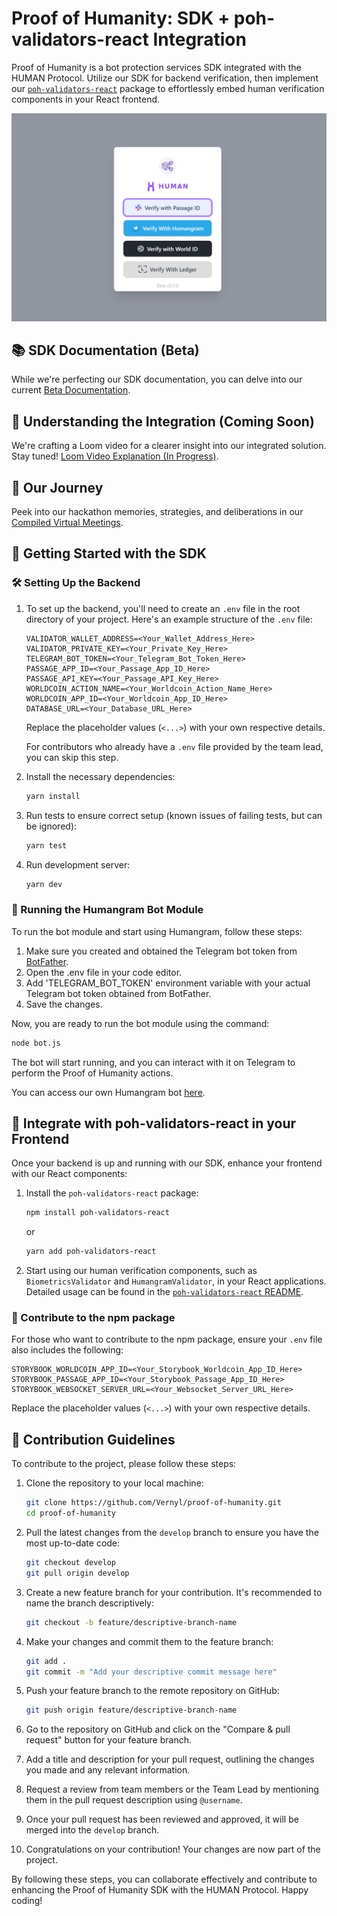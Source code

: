 # Proof of Humanity: SDK + poh-validators-react Integration

Proof of Humanity is a bot protection services SDK integrated with the HUMAN Protocol. Utilize our SDK for backend verification, then implement our [`poh-validators-react`](https://npmjs.com/package/poh-validators-react) package to effortlessly embed human verification components in your React frontend.

![Example Image](./client-sdk/src/assets/human-2.png)

## 📚 SDK Documentation (Beta)

While we're perfecting our SDK documentation, you can delve into our current [Beta Documentation](https://poh-docs.netlify.app/).

## 🎥 Understanding the Integration (Coming Soon)

We're crafting a Loom video for a clearer insight into our integrated solution. Stay tuned! [Loom Video Explanation (In Progress)](https://loom.com/link-to-your-video).

## 📅 Our Journey

Peek into our hackathon memories, strategies, and deliberations in our [Compiled Virtual Meetings](https://drive.google.com/file/d/1qCMH9KheaxXcAZRMXKbSMNzXt6FFUprI/view?usp=sharing).

## 🏁 Getting Started with the SDK

### 🛠️ Setting Up the Backend

1. To set up the backend, you'll need to create an `.env` file in the root directory of your project. Here's an example structure of the `.env` file:
    
    ```
    VALIDATOR_WALLET_ADDRESS=<Your_Wallet_Address_Here>
    VALIDATOR_PRIVATE_KEY=<Your_Private_Key_Here>
    TELEGRAM_BOT_TOKEN=<Your_Telegram_Bot_Token_Here>
    PASSAGE_APP_ID=<Your_Passage_App_ID_Here>
    PASSAGE_API_KEY=<Your_Passage_API_Key_Here>
    WORLDCOIN_ACTION_NAME=<Your_Worldcoin_Action_Name_Here>
    WORLDCOIN_APP_ID=<Your_Worldcoin_App_ID_Here>
    DATABASE_URL=<Your_Database_URL_Here>
    ```
    
    Replace the placeholder values (`<...>`) with your own respective details.
    
    For contributors who already have a `.env` file provided by the team lead, you can skip this step.

2. Install the necessary dependencies:
   ```bash
   yarn install
   ```
3. Run tests to ensure correct setup (known issues of failing tests, but can be ignored):
   ```bash
   yarn test
   ```
3. Run development server:
   ```bash
   yarn dev
   ```

### 🤖 Running the Humangram Bot Module
To run the bot module and start using Humangram, follow these steps:

1. Make sure you created and obtained the Telegram bot token from [BotFather](https://t.me/botfather).
2. Open the .env file in your code editor.
3. Add 'TELEGRAM_BOT_TOKEN' environment variable with your actual Telegram bot token obtained from BotFather.
4. Save the changes.

Now, you are ready to run the bot module using the command:

```bash
node bot.js
```

The bot will start running, and you can interact with it on Telegram to perform the Proof of Humanity actions.

You can access our own Humangram bot [here](http://t.me/HumanityGuardBot).

## 🔌 Integrate with poh-validators-react in your Frontend

Once your backend is up and running with our SDK, enhance your frontend with our React components:

1. Install the `poh-validators-react` package:
   ```bash
   npm install poh-validators-react
   ```
   or
   ```bash
   yarn add poh-validators-react
   ```

2. Start using our human verification components, such as `BiometricsValidator` and `HumangramValidator`, in your React applications. Detailed usage can be found in the [`poh-validators-react` README](https://npmjs.com/package/poh-validators-react).

### 🚀 Contribute to the npm package

For those who want to contribute to the npm package, ensure your `.env` file also includes the following:

```
STORYBOOK_WORLDCOIN_APP_ID=<Your_Storybook_Worldcoin_App_ID_Here>
STORYBOOK_PASSAGE_APP_ID=<Your_Storybook_Passage_App_ID_Here>
STORYBOOK_WEBSOCKET_SERVER_URL=<Your_Websocket_Server_URL_Here>
```

Replace the placeholder values (`<...>`) with your own respective details.

## 🌟 Contribution Guidelines

To contribute to the project, please follow these steps:

1. Clone the repository to your local machine:
   ```bash
   git clone https://github.com/Vernyl/proof-of-humanity.git
   cd proof-of-humanity
   ```

2. Pull the latest changes from the `develop` branch to ensure you have the most up-to-date code:
   ```bash
   git checkout develop
   git pull origin develop
   ```

3. Create a new feature branch for your contribution. It's recommended to name the branch descriptively:
   ```bash
   git checkout -b feature/descriptive-branch-name
   ```

4. Make your changes and commit them to the feature branch:
   ```bash
   git add .
   git commit -m "Add your descriptive commit message here"
   ```

5. Push your feature branch to the remote repository on GitHub:
   ```bash
   git push origin feature/descriptive-branch-name
   ```

6. Go to the repository on GitHub and click on the "Compare & pull request" button for your feature branch.

7. Add a title and description for your pull request, outlining the changes you made and any relevant information.

8. Request a review from team members or the Team Lead by mentioning them in the pull request description using `@username`.

9. Once your pull request has been reviewed and approved, it will be merged into the `develop` branch.

10. Congratulations on your contribution! Your changes are now part of the project.

By following these steps, you can collaborate effectively and contribute to enhancing the Proof of Humanity SDK with the HUMAN Protocol. Happy coding!
